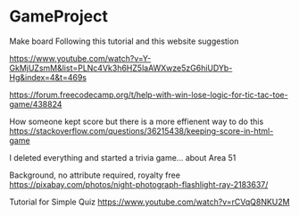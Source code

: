 # GameProject
Make board
Following this tutorial and this website suggestion 

https://www.youtube.com/watch?v=Y-GkMjUZsmM&list=PLNc4Vk3h6HZ5laAWXwze5zG6hiUDYb-Hg&index=4&t=469s

https://forum.freecodecamp.org/t/help-with-win-lose-logic-for-tic-tac-toe-game/438824

How someone kept score but there is a more effienent way to do this https://stackoverflow.com/questions/36215438/keeping-score-in-html-game

I deleted everything and started a trivia game... about Area 51 

Background, no attribute required, royalty free
https://pixabay.com/photos/night-photograph-flashlight-ray-2183637/



Tutorial for Simple Quiz 
https://www.youtube.com/watch?v=rCVqQ8NKU2M



